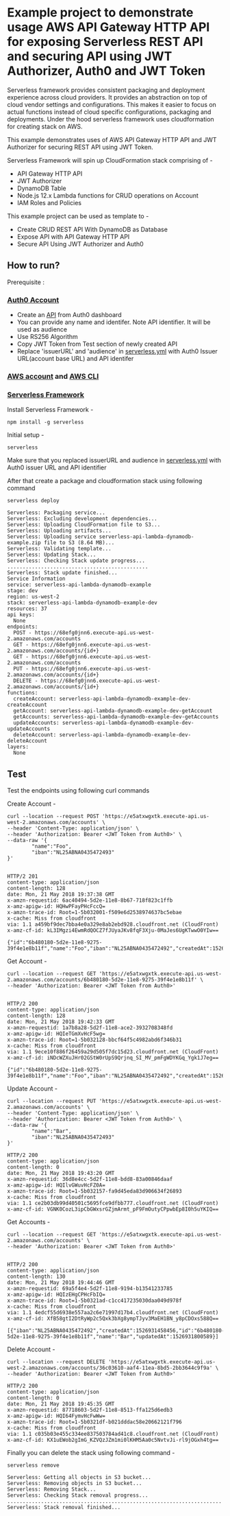 # Example project to demonstrate usage AWS API Gateway HTTP API for exposing Serverless REST API and securing API using JWT Authorizer, Auth0 and JWT Token

Serverless framework provides consistent packaging and deployment experience across cloud providers. It provides an abstraction on top of cloud vendor settings and configurations. This makes it easier to focus on actual functions instead of cloud specific configurations, packaging and deployments. Under the hood serverless framework uses cloudformation for creating stack on AWS.          

This example demonstrates uses of AWS API Gateway HTTP API and JWT Authorizer for securing REST API using JWT Token.   

Serverless Framework will spin up CloudFormation stack comprising of -

   * API Gateway HTTP API
   * JWT Authorizer
   * DynamoDB Table
   * Node.js 12.x Lambda functions for CRUD operations on Account  
   * IAM Roles and Policies


This example project can be used as template to - 
   * Create CRUD REST API With DynamoDB as Database
   * Expose API with API Gateway HTTP API
   * Secure API Using JWT Authorizer and Auth0

## How to run?

Prerequisite : 

### [Auth0 Account](https://auth0.com/signup)
  * Create an [API](https://manage.auth0.com/dashboard/us/nrdio/apis) from Auth0 dashboard
  * You can provide any name and identifer. Note API identifier. It will be used as audience  
  * Use RS256 Algorithm
  * Copy JWT Token from Test section of newly created API
  * Replace 'issuerURL' and 'audience' in [serverless.yml](serverless.yml) with Auth0 Issuer URL(account base URL) and API identifer 

   

### [AWS account](https://aws.amazon.com/) and [AWS CLI](https://docs.aws.amazon.com/cli/latest/userguide/installing.html)

### [Serverless Framework](https://www.serverless.com/)
Install Serverless Framework - 

```
npm install -g serverless 
```

Initial setup - 

```
serverless 
```

Make sure that you replaced issuerURL and audience in [serverless.yml](serverless.yml) with Auth0 issuer URL and API identifier

After that create a package and cloudformation stack using following command

```
serverless deploy

Serverless: Packaging service...
Serverless: Excluding development dependencies...
Serverless: Uploading CloudFormation file to S3...
Serverless: Uploading artifacts...
Serverless: Uploading service serverless-api-lambda-dynamodb-example.zip file to S3 (8.64 MB)...
Serverless: Validating template...
Serverless: Updating Stack...
Serverless: Checking Stack update progress...
..............................................
Serverless: Stack update finished...
Service Information
service: serverless-api-lambda-dynamodb-example
stage: dev
region: us-west-2
stack: serverless-api-lambda-dynamodb-example-dev
resources: 37
api keys:
  None
endpoints:
  POST - https://68efg0jnn6.execute-api.us-west-2.amazonaws.com/accounts
  GET - https://68efg0jnn6.execute-api.us-west-2.amazonaws.com/accounts/{id+}
  GET - https://68efg0jnn6.execute-api.us-west-2.amazonaws.com/accounts
  PUT - https://68efg0jnn6.execute-api.us-west-2.amazonaws.com/accounts/{id+}
  DELETE - https://68efg0jnn6.execute-api.us-west-2.amazonaws.com/accounts/{id+}
functions:
  createAccount: serverless-api-lambda-dynamodb-example-dev-createAccount
  getAccount: serverless-api-lambda-dynamodb-example-dev-getAccount
  getAccounts: serverless-api-lambda-dynamodb-example-dev-getAccounts
  updateAccounts: serverless-api-lambda-dynamodb-example-dev-updateAccounts
  deleteAccount: serverless-api-lambda-dynamodb-example-dev-deleteAccount
layers:
  None
```

## Test

Test the endpoints using following curl commands

Create Account - 

```
curl --location --request POST 'https://e5atxwgxtk.execute-api.us-west-2.amazonaws.com/accounts' \
--header 'Content-Type: application/json' \
--header 'Authorization: Bearer <JWT Token from Auth0>' \
--data-raw '{
        "name":"Foo",
        "iban":"NL25ABNA0435472493"
}'


HTTP/2 201 
content-type: application/json
content-length: 128
date: Mon, 21 May 2018 19:37:38 GMT
x-amzn-requestid: 6ac40494-5d2e-11e8-8b67-718f823c1ffb
x-amz-apigw-id: HQHwPFayPHcFccQ=
x-amzn-trace-id: Root=1-5b032001-f509e6d2538974637bc5ebae
x-cache: Miss from cloudfront
via: 1.1 a459bf9dec7bba4e0a329e8ab2ebd928.cloudfront.net (CloudFront)
x-amz-cf-id: kL3IMgzi4EwmRdQOCZ7fJUyaJKv8fqF3Xju-0MaJes6UgKTwwO0YIw==

{"id":"6b480180-5d2e-11e8-9275-39f4e1e8b11f","name":"Foo","iban":"NL25ABNA0435472492","createdAt":1526931458456,"updatedAt":1526931458456}
```

Get Account -

```
curl --location --request GET 'https://e5atxwgxtk.execute-api.us-west-2.amazonaws.com/accounts/6b480180-5d2e-11e8-9275-39f4e1e8b11f' \
--header 'Authorization: Bearer <JWT Token from Auth0>'

  
HTTP/2 200 
content-type: application/json
content-length: 128
date: Mon, 21 May 2018 19:42:33 GMT
x-amzn-requestid: 1a7b8a28-5d2f-11e8-ace2-3932708348fd
x-amz-apigw-id: HQIeTGmXvHcF5wg=
x-amzn-trace-id: Root=1-5b032128-bbcf64f5c4982abd6f346b31
x-cache: Miss from cloudfront
via: 1.1 9ece10f886f26459a29d505f7dc15d23.cloudfront.net (CloudFront)
x-amz-cf-id: iNDcWZXuJHr02GStW0rUpS9Qrjnq_SI_MV_pmFgWDYKGq_Ygk1J7eg==

{"id":"6b480180-5d2e-11e8-9275-39f4e1e8b11f","name":"Foo","iban":"NL25ABNA0435472492","createdAt":1526931458456,"updatedAt":1526931458456}
```

Update Account -

```
curl --location --request PUT 'https://e5atxwgxtk.execute-api.us-west-2.amazonaws.com/accounts' \
--header 'Content-Type: application/json' \
--header 'Authorization: Bearer <JWT Token from Auth0>' \
--data-raw '{
        "name":"Bar",
        "iban":"NL25ABNA0435472493"
}'

HTTP/2 200 
content-type: application/json
content-length: 0
date: Mon, 21 May 2018 19:43:20 GMT
x-amzn-requestid: 36d8e4cc-5d2f-11e8-bdd8-83a00846daaf
x-amz-apigw-id: HQIlvGWuvHcFZ0A=
x-amzn-trace-id: Root=1-5b032157-fa9d45eda83d906634f26893
x-cache: Miss from cloudfront
via: 1.1 ce2b03db99d40501c5695fce9dfbb777.cloudfront.net (CloudFront)
x-amz-cf-id: VGNK0CozL3ipCbGWxsrGZjmArmt_pF9FmOutyCPpwbEp8I0h5uYKIQ==
```

Get Accounts -

```
curl --location --request GET 'https://e5atxwgxtk.execute-api.us-west-2.amazonaws.com/accounts' \
--header 'Authorization: Bearer <JWT Token from Auth0>'


HTTP/2 200
content-type: application/json
content-length: 130
date: Mon, 21 May 2018 19:44:46 GMT
x-amzn-requestid: 69a5f4e4-5d2f-11e8-9194-b13541233785
x-amz-apigw-id: HQIzEHgCPHcFbIQ=
x-amzn-trace-id: Root=1-5b0321ad-c1cc417235030daa049d978f
x-cache: Miss from cloudfront
via: 1.1 4edcf55d6938e557aa2c6e71997d17b4.cloudfront.net (CloudFront)
x-amz-cf-id: XfB58gtI2DtRyWp2c5Qxk3bXg8ympTJyv3MaEH1BN_y8pCDOxs588Q==

[{"iban":"NL25ABNA0435472492","createdAt":1526931458456,"id":"6b480180-5d2e-11e8-9275-39f4e1e8b11f","name":"Bar","updatedAt":1526931800589}]
```

Delete Account -

```
curl --location --request DELETE 'https://e5atxwgxtk.execute-api.us-west-2.amazonaws.com/accounts/36c03610-aaf4-11ea-8bd5-2bb3644c9f9a' \
--header 'Authorization: Bearer <JWT Token from Auth0>'
 
HTTP/2 200 
content-type: application/json
content-length: 0
date: Mon, 21 May 2018 19:45:35 GMT
x-amzn-requestid: 87718603-5d2f-11e8-8513-ffa125d6edb3
x-amz-apigw-id: HQI64FymvHcFwWw=
x-amzn-trace-id: Root=1-5b0321df-b021dddac58e20662121f796
x-cache: Miss from cloudfront
via: 1.1 c035b03e455c334ee837503784ad41c8.cloudfront.net (CloudFront)
x-amz-cf-id: KX1uEWob2gImG_KZVQzJZm1mi0lKHM5Aa0c5NvtvJi-rl9jOGxh4tg==
```


Finally you can delete the stack using following command - 

```
serverless remove
         
Serverless: Getting all objects in S3 bucket...
Serverless: Removing objects in S3 bucket...
Serverless: Removing Stack...
Serverless: Checking Stack removal progress...
......................................................................
Serverless: Stack removal finished...
``` 
